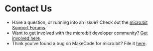 # Contact Us

* Have a question, or running into an issue? Check out the [micro:bit Support Forums](https://support.microbit.org/).
* Want to get involved with the micro:bit developer community? [Get involved here](https://tech.microbit.org/get-involved/where-to-find/).
* Think you've found a bug on MakeCode for micro:bit? File it [here](https://github.com/Microsoft/pxt-microbit/issues/new?labels=bug).